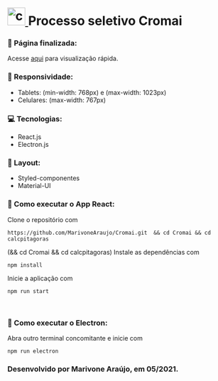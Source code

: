 
#  <a href="https://www.cromai.com/" target="_blank"> <img src="https://media-exp1.licdn.com/dms/image/C4D0BAQHYFUYykS9kXA/company-logo_200_200/0/1557178861892?e=2159024400&v=beta&t=5XD6KNs0af9m8gLcissMmsbdBMkrpsEGv1hVmh46ynM" alt="cromai" width="40" height="40"/> </a> Processo seletivo Cromai

### 📃 Página finalizada:
Acesse [ aqui](http://marivone-araujo-cromai.surge.sh/) para visualização rápida.

### 📱 Responsividade:
- Tablets: (min-width: 768px) e (max-width: 1023px)
- Celulares: (max-width: 767px)

### 💻 Tecnologias:
- React.js
- Electron.js

### 🎨 Layout:
- Styled-componentes
- Material-UI

### 🔨 Como executar o App React:
Clone o repositório com
```
https://github.com/MarivoneAraujo/Cromai.git  && cd Cromai && cd calcpitagoras
```
(&& cd Cromai && cd calcpitagoras) 
Instale as dependências com
```
npm install
```
Inicie a aplicação com
```
npm run start
```
<br/>

### 🔨 Como executar o Electron:

Abra outro terminal concomitante e inicie com
```
npm run electron
```

### Desenvolvido por Marivone Araújo, em 05/2021.

